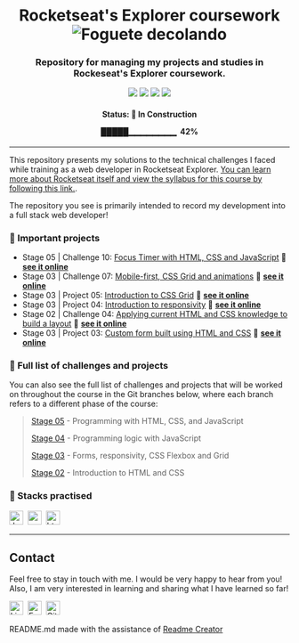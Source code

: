 <h1 align="center">
	Rocketseat's Explorer coursework
        <img
        src="https://github.githubassets.com/images/icons/emoji/unicode/1f680.png"
        alt="Foguete decolando"
         />
</h1>

<h3 align="center">
	Repository for managing my projects and studies in Rockeseat's Explorer coursework.
</h3>

<p align="center">
	<img src="https://img.shields.io/github/last-commit/victorsgb/explorer?style=plastic"/>
	<img src="https://img.shields.io/github/repo-size/victorsgb/explorer?color=red&style=plastic"/>
       <img src="https://img.shields.io/github/languages/count/victorsgb/explorer?color=yellow&style=plastic">
       <img src="https://img.shields.io/github/languages/top/victorsgb/explorer?style=plastic">
</p>
<h4 align="center">
	Status: 🚧 In Construction
       <p> █████▁▁▁▁▁▁▁▁ &nbsp;42% </p>
</h4>

---
This repository presents my solutions to the technical challenges I faced while training as a web developer in Rocketseat Explorer.  [You can learn more about Rocketseat itself and view the syllabus for this course by following this link.](https://www.rocketseat.com.br/explorer).

The repository you see is primarily intended to record my development into a full stack web developer!

### 📌 Important projects

- Stage 05 | Challenge 10: [Focus Timer with HTML, CSS and JavaScript](https://github.com/victorsgb/explorer/tree/stage05/focus_timer/) 🔗 **[see it online](https://victorsgb.github.io/explorer/focus_timer/)**
- Stage 03 | Challenge 07: [Mobile-first, CSS Grid and animations](https://github.com/victorsgb/explorer/tree/stage03/mobile_first/) 🔗 **[see it online](https://victorsgb.github.io/explorer/mobile_first/)**
- Stage 03 | Project 05: [Introduction to CSS Grid](https://github.com/victorsgb/explorer/tree/stage03/project_05/) 🔗 **[see it online](https://victorsgb.github.io/explorer/project_05/)**
- Stage 03 | Project 04: [Introduction to responsivity](https://github.com/victorsgb/explorer/tree/stage03/project_04/) 🔗 **[see it online](https://victorsgb.github.io/explorer/project_04/)**
- Stage 02 | Challenge 04: [Applying current HTML and CSS knowledge to build a layout](https://github.com/victorsgb/explorer/tree/stage02/layout_build/) 🔗 **[see it online](https://victorsgb.github.io/explorer/layout_build/)**
- Stage 03 | Project 03: [Custom form built using HTML and CSS](https://github.com/victorsgb/explorer/tree/stage03/project_03/) 🔗 **[see it online](https://victorsgb.github.io/explorer/project_03/)**

### 📌 Full list of challenges and projects
You can also see the full list of challenges and projects that will be worked on throughout the course in the Git branches below, where each branch refers to a different phase of the course:
> [Stage 05](https://github.com/victorsgb/explorer/tree/stage05) - Programming with HTML, CSS, and JavaScript 
>
> [Stage 04](https://github.com/victorsgb/explorer/tree/stage04) - Programming logic with JavaScript 
>
> [Stage 03](https://github.com/victorsgb/explorer/tree/stage03) - Forms, responsivity, CSS Flexbox and Grid
>
> [Stage 02](https://github.com/victorsgb/explorer/tree/stage02) - Introduction to HTML and CSS

### 📌 Stacks practised
<img src="https://img.shields.io/badge/JavaScript-05122A?style=flat&logo=javascript" alt="JavaScript Badge" height="25">&nbsp;
<img src="https://img.shields.io/badge/Css3-05122A?style=flat&logo=css3" alt="css3 Badge" height="25">&nbsp;
<img src="https://img.shields.io/badge/Html5-05122A?style=flat&logo=html5" alt="html5 Badge" height="25">&nbsp;

---
## Contact
Feel free to stay in touch with me. I would be very happy to hear from you! Also, I am very interested in learning and sharing what I have learned so far!

<a href="https://www.linkedin.com/in/victorsgb" target="_blank"><img src="https://img.shields.io/badge/victorsgb-0077B5?style=flat&logo=linkedin&logoColor=white" alt="LinkedIn Badge" height="25"></a>&nbsp;
<a href="mailto:victorsgb" target="_blank"><img src="https://img.shields.io/badge/victorsgb-D14836?style=flat&logo=gmail&logoColor=white" alt="Email Badge" height="25"></a>&nbsp;
<a href="https://github.com/victorsgb/victorsgb" target="_blank"><img src="https://img.shields.io/badge/victorsgb-1C1622?style=flat&logo=github&logoColor=white" alt="Github Badge" height="25"></a>
<br clear="left"/>

README.md made with the assistance of [Readme Creator](https://readmecreator.herokuapp.com/)
